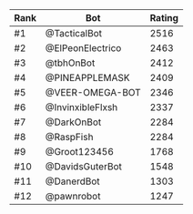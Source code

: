 Rank|Bot|Rating
---|---|---
#1|@TacticalBot|2516
#2|@ElPeonElectrico|2463
#3|@tbhOnBot|2412
#4|@PINEAPPLEMASK|2409
#5|@VEER-OMEGA-BOT|2346
#6|@InvinxibleFlxsh|2337
#7|@DarkOnBot|2284
#8|@RaspFish|2284
#9|@Groot123456|1768
#10|@DavidsGuterBot|1548
#11|@DanerdBot|1303
#12|@pawnrobot|1247

